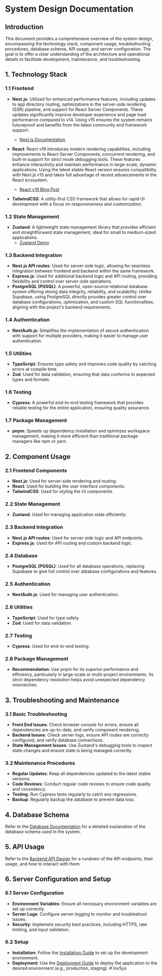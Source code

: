 # System Design Documentation

## Introduction

This document provides a comprehensive overview of the system design, encompassing the technology stack, component usage, troubleshooting procedures, database schema, API usage, and server configuration. The goal is to offer a clear understanding of the architecture and operational details to facilitate development, maintenance, and troubleshooting.

## 1. Technology Stack

### 1.1 Frontend

- **Next.js**: Utilized for enhanced performance features, including updates to app directory routing, optimizations in the server-side rendering (SSR) pipeline, and support for React Server Components. These updates significantly improve developer experience and page load performance compared to v14. Using v15 ensures the system remains futureproof and benefits from the latest community and framework support.
  - [Next.js Documentation](https://nextjs.org/docs)

- **React**: React v19 introduces modern rendering capabilities, including improvements to React Server Components, concurrent rendering, and built-in support for strict mode debugging tools. These features enhance interactivity and maintain performance in large-scale, dynamic applications. Using the latest stable React version ensures compatibility with Next.js v15 and takes full advantage of recent advancements in the React ecosystem.
  - [React v19 Blog Post](https://react.dev/blog/2024/04/25/react-19)

- **TailwindCSS**: A utility-first CSS framework that allows for rapid UI development with a focus on responsiveness and customization.

### 1.2 State Management

- **Zustand**: A lightweight state management library that provides efficient and straightforward state management, ideal for small to medium-sized applications.
  - [Zustand Demo](https://zustand-demo.pmnd.rs/)

### 1.3 Backend Integration

- **Next.js API routes**: Used for server-side logic, allowing for seamless integration between frontend and backend within the same framework.
- **Express.js**: Used for additional backend logic and API routing, providing flexibility and control over server-side operations.
- **PostgreSQL (PGSQL)**: A powerful, open-source relational database system offering strong data integrity, reliability, and scalability. Unlike Supabase, using PostgreSQL directly provides greater control over database configurations, optimization, and custom SQL functionalities, aligning with the project's backend requirements.

### 1.4 Authentication

- **NextAuth.js**: Simplifies the implementation of secure authentication with support for multiple providers, making it easier to manage user authentication.

### 1.5 Utilities

- **TypeScript**: Ensures type safety and improves code quality by catching errors at compile time.
- **Zod**: Used for data validation, ensuring that data conforms to expected types and formats.

### 1.6 Testing

- **Cypress**: A powerful end-to-end testing framework that provides reliable testing for the entire application, ensuring quality assurance.

### 1.7 Package Management

- **pnpm**: Speeds up dependency installation and optimizes workspace management, making it more efficient than traditional package managers like npm or yarn.

## 2. Component Usage

### 2.1 Frontend Components

- **Next.js**: Used for server-side rendering and routing.
- **React**: Used for building the user interface components.
- **TailwindCSS**: Used for styling the UI components.

### 2.2 State Management

- **Zustand**: Used for managing application state efficiently.

### 2.3 Backend Integration

- **Next.js API routes**: Used for server-side logic and API endpoints.
- **Express.js**: Used for API routing and custom backend logic.

### 2.4 Database

- **PostgreSQL (PGSQL)**: Used for all database operations, replacing Supabase to give full control over database configurations and features.

### 2.5 Authentication

- **NextAuth.js**: Used for managing user authentication.

### 2.6 Utilities

- **TypeScript**: Used for type safety.
- **Zod**: Used for data validation.

### 2.7 Testing

- **Cypress**: Used for end-to-end testing.

### 2.8 Package Management

- **Recommendation**: Use pnpm for its superior performance and efficiency, particularly in large-scale or multi-project environments. Its strict dependency resolution helps avoid unexpected dependency mismatches.

## 3. Troubleshooting and Maintenance

### 3.1 Basic Troubleshooting

- **Front End Issues**: Check browser console for errors, ensure all dependencies are up-to-date, and verify component rendering.
- **Backend Issues**: Check server logs, ensure API routes are correctly configured, and verify database connections.
- **State Management Issues**: Use Zustand's debugging tools to inspect state changes and ensure state is being managed correctly.

### 3.2 Maintenance Procedures

- **Regular Updates**: Keep all dependencies updated to the latest stable versions.
- **Code Reviews**: Conduct regular code reviews to ensure code quality and consistency.
- **Testing**: Run Cypress tests regularly to catch any regressions.
- **Backup**: Regularly backup the database to prevent data loss.

## 4. Database Schema

Refer to the [Database Documentation](./database-documentation.md) for a detailed explanation of the database schema used in the system.

## 5. API Usage

Refer to the [Backend API Design](./backend-api-design.md) for a rundown of the API endpoints, their usage, and how to interact with them.

## 6. Server Configuration and Setup

### 6.1 Server Configuration

- **Environment Variables**: Ensure all necessary environment variables are set up correctly.
- **Server Logs**: Configure server logging to monitor and troubleshoot issues.
- **Security**: Implement security best practices, including HTTPS, rate limiting, and input validation.

### 6.2 Setup

- **Installation**: Follow the [Installation Guide](./installation-guide.md) to set up the development environment.
- **Deployment**: Use the [Deployment Guide](./deployment-guide.md) to deploy the application to the desired environment (e.g., production, staging).
#   I n v S y s  
 